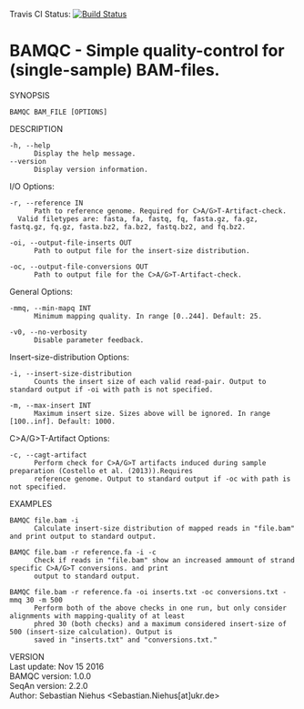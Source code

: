 Travis CI Status: [![Build Status](https://travis-ci.org/serosko/BAMQC.svg?branch=master)](https://travis-ci.org/serosko/BAMQC)

BAMQC - Simple quality-control for (single-sample) BAM-files.
=============================================================

SYNOPSIS  

    BAMQC BAM_FILE [OPTIONS]

DESCRIPTION  

    -h, --help  
          Display the help message.
    --version  
          Display version information.

  I/O Options:  

    -r, --reference IN  
          Path to reference genome. Required for C>A/G>T-Artifact-check. 
	  Valid filetypes are: fasta, fa, fastq, fq, fasta.gz, fa.gz, fastq.gz, fq.gz, fasta.bz2, fa.bz2, fastq.bz2, and fq.bz2. 
 
    -oi, --output-file-inserts OUT  
          Path to output file for the insert-size distribution.

    -oc, --output-file-conversions OUT  
          Path to output file for the C>A/G>T-Artifact-check.

  General Options:  

    -mmq, --min-mapq INT  
          Minimum mapping quality. In range [0..244]. Default: 25.

    -v0, --no-verbosity  
          Disable parameter feedback.

  Insert-size-distribution Options:  

    -i, --insert-size-distribution  
          Counts the insert size of each valid read-pair. Output to standard output if -oi with path is not specified.

    -m, --max-insert INT  
          Maximum insert size. Sizes above will be ignored. In range [100..inf]. Default: 1000.

  C>A/G>T-Artifact Options:  

    -c, --cagt-artifact  
          Perform check for C>A/G>T artifacts induced during sample preparation (Costello et al. (2013)).Requires
          reference genome. Output to standard output if -oc with path is not specified.

EXAMPLES  

    BAMQC file.bam -i  
          Calculate insert-size distribution of mapped reads in "file.bam" and print output to standard output.

    BAMQC file.bam -r reference.fa -i -c  
          Check if reads in "file.bam" show an increased ammount of strand specific C>A/G>T conversions. and print
          output to standard output.

    BAMQC file.bam -r reference.fa -oi inserts.txt -oc conversions.txt -mmq 30 -m 500  
          Perform both of the above checks in one run, but only consider alignments with mapping-quality of at least
          phred 30 (both checks) and a maximum considered insert-size of 500 (insert-size calculation). Output is
          saved in "inserts.txt" and "conversions.txt."

VERSION  
    Last update: Nov 15 2016  
    BAMQC version: 1.0.0  
    SeqAn version: 2.2.0  
    Author: Sebastian Niehus <Sebastian.Niehus[at]ukr.de>
